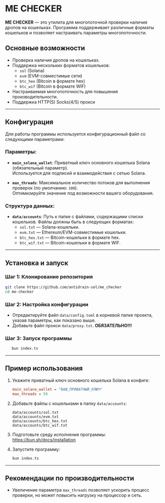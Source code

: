 # ME CHECKER

**ME CHECKER** — это утилита для многопоточной проверки наличия дропов на кошельках. Программа поддерживает различные форматы кошельков и позволяет настраивать параметры многопоточности.

## Основные возможности
- Проверка наличия дропов на кошельках.
- Поддержка нескольких форматов кошельков:
  - `sol` (Solana)
  - `evm` (EVM-совместимые сети)
  - `btc_hex` (Bitcoin в формате hex)
  - `btc_wif` (Bitcoin в формате WIF)
- Настраиваемая многопоточность для повышения производительности.
- Поддержка HTTP(S) Socks(4/5) прокси
---

## Конфигурация

Для работы программы используется конфигурационный файл со следующими параметрами:

### Параметры:
- **`main_solana_wallet`**: Приватный ключ основного кошелька Solana (обязательный параметр).  
  Используется для подписей и взаимодействия с сетью Solana.

- **`max_threads`**: Максимальное количество потоков для выполнения проверок (по умолчанию: `100`).  
  Оптимизируйте значение под возможности вашего оборудования.

### Структура данных:
- **`data/accounts`**: Путь к папке с файлами, содержащими списки кошельков. Файлы должны быть в следующих форматах:
  - `sol.txt` — Solana-кошельки.
  - `evm.txt` — Ethereum/EVM-совместимые кошельки.
  - `btc_hex.txt` — Bitcoin-кошельки в формате hex.
  - `btc_wif.txt` — Bitcoin-кошельки в формате WIF.

---

## Установка и запуск

### Шаг 1: Клонирование репозитория
```bash
git clone https://github.com/antidrain-sol/me_checker
cd me-checker
```

### Шаг 2: Настройка конфигурации
- Отредактируйте файл `data/config.toml` в корневой папке проекта, указав параметры, как показано выше.
- Добавьте файл прокси `data/proxy.txt`. **ОБЯЗАТЕЛЬНО!!!**
### Шаг 3: Запуск программы
```bash
   bun index.ts
```

---

## Пример использования

1. Укажите приватный ключ основного кошелька Solana в конфиге:
   ```ini
   main_solana_wallet = "ВАШ_ПРИВАТНЫЙ_КЛЮЧ"
   max_threads = 50
   ```

2. Добавьте файлы с кошельками в папку `data/accounts`:
   ```plaintext
   data/accounts/sol.txt
   data/accounts/evm.txt
   data/accounts/btc_hex.txt
   data/accounts/btc_wif.txt
   ```
3. Подготовьте среду исполнения программы: https://bun.sh/docs/installation

3. Запустите программу:
   ```bash
   bun index.ts
   ```

---

## Рекомендации по производительности

- Увеличение параметра `max_threads` позволяет ускорить процесс проверки, но может повысить нагрузку на процессор и сеть.